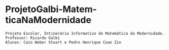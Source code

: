 # **ProjetoGalbi-Matem-ticaNaModernidade**
```
Projeto Escolar, Intinerário Informativo de Matemática da Modernidade.
Professor: Ricardo Galbi
Alunos: Caio Weber Stuart e Pedro Henrique Coan Zin
``` 

